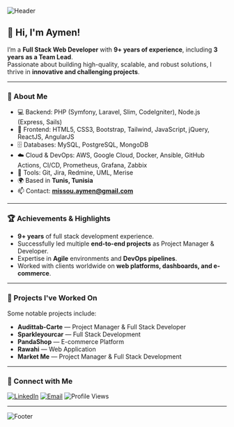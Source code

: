 <!-- Banner -->
![Header](https://capsule-render.vercel.app/api?type=waving&color=0:0f2027,100:2c5364&height=250&section=header&text=Aymen%20Missaoui&fontSize=50&fontColor=ffffff&animation=fadeIn&desc=Full%20Stack%20Web%20Developer%20%7C%20Team%20Lead&descSize=20&descAlignY=65)

## 👋 Hi, I'm Aymen!
I’m a **Full Stack Web Developer** with **9+ years of experience**, including **3 years as a Team Lead**.  
Passionate about building high-quality, scalable, and robust solutions, I thrive in **innovative and challenging projects**.

---

### 🚀 About Me
- 💻 Backend: PHP (Symfony, Laravel, Slim, CodeIgniter), Node.js (Express, Sails)
- 🎨 Frontend: HTML5, CSS3, Bootstrap, Tailwind, JavaScript, jQuery, ReactJS, AngularJS
- 🗄 Databases: MySQL, PostgreSQL, MongoDB
- ☁️ Cloud & DevOps: AWS, Google Cloud, Docker, Ansible, GitHub Actions, CI/CD, Prometheus, Grafana, Zabbix
- 🔧 Tools: Git, Jira, Redmine, UML, Merise
- 🌍 Based in **Tunis, Tunisia**
- 📫 Contact: **[missou.aymen@gmail.com](mailto:missou.aymen@gmail.com)**

---


### 🏆 Achievements & Highlights
- **9+ years** of full stack development experience.
- Successfully led multiple **end-to-end projects** as Project Manager & Developer.
- Expertise in **Agile** environments and **DevOps pipelines**.
- Worked with clients worldwide on **web platforms, dashboards, and e-commerce**.

---

### 💼 Projects I've Worked On
Some notable projects include:
- **Audittab-Carte** — Project Manager & Full Stack Developer
- **Sparkleyourcar** — Full Stack Development
- **PandaShop** — E-commerce Platform
- **Rawahi** — Web Application
- **Market Me** — Project Manager & Full Stack Development

---

### 🔗 Connect with Me
[![LinkedIn](https://img.shields.io/badge/LinkedIn-Profile-blue)](https://www.linkedin.com/in/aymenmissaoui)
[![Email](https://img.shields.io/badge/Email-Contact%20Me-red)](mailto:missou.aymen@gmail.com)
![Profile Views](https://komarev.com/ghpvc/?username=aymenmissaoui&color=blue)

---

<!-- Footer -->
![Footer](https://capsule-render.vercel.app/api?type=waving&color=0:0f2027,100:2c5364&height=120&section=footer)
